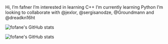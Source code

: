 Hi, I’m fafner
I’m interested in learning C++
I’m currently learning Python
I’m looking to collaborate with @jexlor, @sergisanodze, @Groundmann and @dreadkn16ht



![fofane's GitHub stats](https://github-readme-stats.vercel.app/api/top-langs/?username=fofane&layout=compact&theme=dracula)



![fofane's GitHub stats](https://github-readme-stats.vercel.app/api?username=fofane&show_icons=true&theme=dracula)
